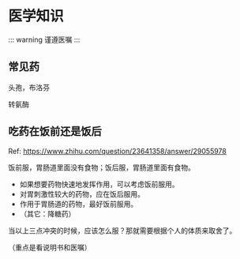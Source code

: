 # 医学知识

::: warning
谨遵医嘱
:::

## 常见药

头孢，布洛芬

转氨酶

## 吃药在饭前还是饭后

Ref: <https://www.zhihu.com/question/23641358/answer/29055978>

饭前服，胃肠道里面没有食物；饭后服，胃肠道里面有食物。

- 如果想要药物快速地发挥作用，可以考虑饭前服用。
- 对胃刺激性较大的药物，应在饭后服用。
- 作用于胃肠道的药物，最好饭前服用。
- （其它：降糖药）

当以上三点冲突的时候，应该怎么服？那就需要根据个人的体质来取舍了。

（重点是看说明书和医嘱）
